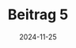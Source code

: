 ---
title: "Beitrag 5"
date: "2024-11-25"
tags: ["Beitrag", "Test" , "CSS", "Typescript", "React", "Node.js"]
---